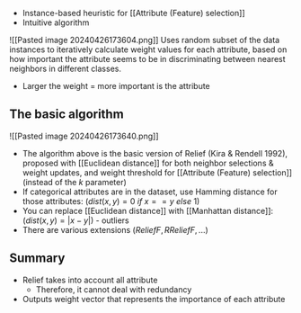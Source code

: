 - Instance-based heuristic for [[Attribute (Feature) selection]] 
- Intuitive algorithm

![[Pasted image 20240426173604.png]]
Uses random subset of the data instances to iteratively calculate weight values for each attribute, based on how important the attribute seems to be in discriminating between nearest neighbors in different classes.
- Larger the weight = more important is the attribute
## The basic algorithm
![[Pasted image 20240426173640.png]]
- The algorithm above is the basic version of Relief (Kira & Rendell 1992), proposed with [[Euclidean distance]] for both neighbor selections & weight updates, and weight threshold for [[Attribute (Feature) selection]] (instead of the $k$ parameter)
- If categorical attributes are in the dataset, use Hamming distance for those attributes: 
  ($dist(x,y)= 0 \ if\ x == y\ else\ 1$)
- You can replace [[Euclidean distance]] with [[Manhattan distance]]:
  ($dist(x,y)=|x-y|$) - outliers
- There are various extensions ($ReliefF,RReliefF,...$)
## Summary
- Relief takes into account all attribute
	- Therefore, it cannot deal with redundancy
- Outputs weight vector that represents the importance of each attribute
